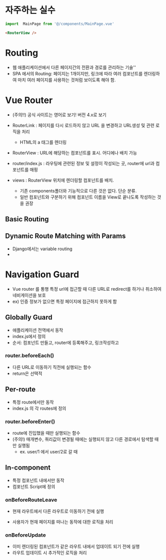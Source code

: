 # 자주하는 실수

```javascript
import  MainPage from '@/components/MainPage.vue'


```

```html
<RouterView />
```



# Routing

* 웹 애플리케이션에서 다른 페이지간의 전환과 경로를 관리하는 기술''
*  SPA 에서의 Routing: 페이지는 1개이지만, 링크에 따라 여러 컴포넌트를 렌더링하여 마치 여러 페이지를 사용하는 것처럼 보이도록 해야 함.

# Vue Router

* (주의!!) 공식 사이트는 영어로 보기! 버전 4.x로 보기

* RouterLink : 페이지를 다시 로드하지 않고 URL 을 변경하고  URL생성 및 관련 로직을 처리
  * HTML의 a 태그를 렌더링
*  RouterView : URL에 해당하는 컴포넌트를 표시. 어디에나 배치 가능
* router/index.js : 라우팅에 관련된 정보 및 설정이 작성되는 곳, router에 url과 컴포넌트를 매핑
* views : RouterView 위치에 렌더링할 컴포넌트를 배치. 
  * 기존 components폴더와 기능적으로 다른 것은 없다. 단순 분류.
  * 일반 컴포넌트와 구분하기 위해 컴포넌트 이름을 View로 끝나도록 작성하는 것을 권장

## Basic Routing

## Dynamic Route Matching with Params 

* Django에서는 variable routing
* 

# Navigation Guard

* Vue router 를 통행 특정 url에 접근할 때 다른 URL로  redirect를 하거나 취소하여 네비게이션을 보호
* ex) 인증 정보가 없으면 특정 페이지에 접근하지 못하게 함

## Globally Guard

* 애플리케이션 전역에서 동작
* index.js에서 정의
* 순서: 컴포넌트 만들고, router에 등록해주고, 링크작성하고

### router.beforeEach()

* 다른 URL로 이동하기 직전에 실행되는 함수
* return은 선택적



## Per-route

* 특정 route에서만 동작
* index.js 의 각 routes에 정의

### router.beforeEnter()

* route에 진입했을 때만 실행되는 함수
* (주의!) 매개변수, 쿼리값이 변경될 때에는 실행되지 않고 다른 경로에서 탐색할 때만 실행됨
  * ex. user/1 에서 user/2로 갈 때



## In-component

* 특정 컴포넌트 내에서만 동작
* 컴포넌트 Script에 정의

### onBeforeRouteLeave

* 현재 라우트에서 다른 라우트로 이동하기 전에 실행

* 사용자가 현재 페이지를 떠나는 동작에 대한 로직을 처리

### onBeforeUpdate

* 이미 렌더링된 컴포넌트가 같은 라우트 내에서 업데이트 되기 전에 실행
* 라우트 업데이트 시 추가적인 로직을 처리
